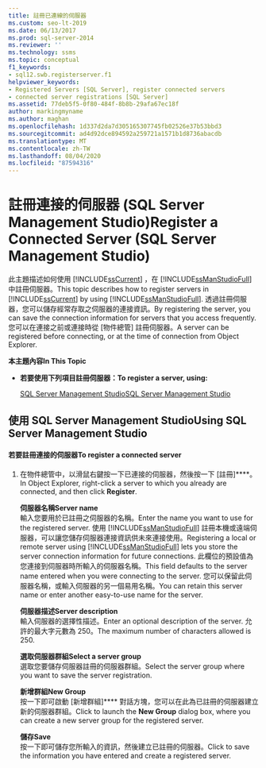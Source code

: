 ```yaml
---
title: 註冊已連線的伺服器
ms.custom: seo-lt-2019
ms.date: 06/13/2017
ms.prod: sql-server-2014
ms.reviewer: ''
ms.technology: ssms
ms.topic: conceptual
f1_keywords:
- sql12.swb.registerserver.f1
helpviewer_keywords:
- Registered Servers [SQL Server], register connected servers
- connected server registrations [SQL Server]
ms.assetid: 77deb5f5-0f80-484f-8b8b-29afa67ec18f
author: markingmyname
ms.author: maghan
ms.openlocfilehash: 1d337d2da7d305165307745fb02526e37b53bbd3
ms.sourcegitcommit: ad4d92dce894592a259721a1571b1d8736abacdb
ms.translationtype: MT
ms.contentlocale: zh-TW
ms.lasthandoff: 08/04/2020
ms.locfileid: "87594316"
---
```

# <a name="register-a-connected-server-sql-server-management-studio"></a><span data-ttu-id="85a0b-102">註冊連接的伺服器 (SQL Server Management Studio)</span><span class="sxs-lookup"><span data-stu-id="85a0b-102">Register a Connected Server (SQL Server Management Studio)</span></span>
  <span data-ttu-id="85a0b-103">此主題描述如何使用 [!INCLUDE[ssCurrent](../../includes/sscurrent-md.md)] ，在 [!INCLUDE[ssManStudioFull](../../includes/ssmanstudiofull-md.md)]中註冊伺服器。</span><span class="sxs-lookup"><span data-stu-id="85a0b-103">This topic describes how to register servers in [!INCLUDE[ssCurrent](../../includes/sscurrent-md.md)] by using [!INCLUDE[ssManStudioFull](../../includes/ssmanstudiofull-md.md)].</span></span> <span data-ttu-id="85a0b-104">透過註冊伺服器，您可以儲存經常存取之伺服器的連接資訊。</span><span class="sxs-lookup"><span data-stu-id="85a0b-104">By registering the server, you can save the connection information for servers that you access frequently.</span></span> <span data-ttu-id="85a0b-105">您可以在連接之前或連接時從 [物件總管] 註冊伺服器。</span><span class="sxs-lookup"><span data-stu-id="85a0b-105">A server can be registered before connecting, or at the time of connection from Object Explorer.</span></span>  
  
 <span data-ttu-id="85a0b-106">**本主題內容**</span><span class="sxs-lookup"><span data-stu-id="85a0b-106">**In This Topic**</span></span>  
  
-   <span data-ttu-id="85a0b-107">**若要使用下列項目註冊伺服器：**</span><span class="sxs-lookup"><span data-stu-id="85a0b-107">**To register a server, using:**</span></span>  
  
     [<span data-ttu-id="85a0b-108">SQL Server Management Studio</span><span class="sxs-lookup"><span data-stu-id="85a0b-108">SQL Server Management Studio</span></span>](#SSMSProcedure)  
  
##  <a name="using-sql-server-management-studio"></a><a name="SSMSProcedure"></a> <span data-ttu-id="85a0b-109">使用 SQL Server Management Studio</span><span class="sxs-lookup"><span data-stu-id="85a0b-109">Using SQL Server Management Studio</span></span>  
  
#### <a name="to-register-a-connected-server"></a><span data-ttu-id="85a0b-110">若要註冊連接的伺服器</span><span class="sxs-lookup"><span data-stu-id="85a0b-110">To register a connected server</span></span>  
  
1.  <span data-ttu-id="85a0b-111">在物件總管中，以滑鼠右鍵按一下已連接的伺服器，然後按一下 [註冊]\*\*\*\*。</span><span class="sxs-lookup"><span data-stu-id="85a0b-111">In Object Explorer, right-click a server to which you already are connected, and then click **Register**.</span></span>  
  
     <span data-ttu-id="85a0b-112">**伺服器名稱**</span><span class="sxs-lookup"><span data-stu-id="85a0b-112">**Server name**</span></span>  
     <span data-ttu-id="85a0b-113">輸入您要用於已註冊之伺服器的名稱。</span><span class="sxs-lookup"><span data-stu-id="85a0b-113">Enter the name you want to use for the registered server.</span></span> <span data-ttu-id="85a0b-114">使用 [!INCLUDE[ssManStudioFull](../../includes/ssmanstudiofull-md.md)] 註冊本機或遠端伺服器，可以讓您儲存伺服器連接資訊供未來連接使用。</span><span class="sxs-lookup"><span data-stu-id="85a0b-114">Registering a local or remote server using [!INCLUDE[ssManStudioFull](../../includes/ssmanstudiofull-md.md)] lets you store the server connection information for future connections.</span></span> <span data-ttu-id="85a0b-115">此欄位的預設值為您連接到伺服器時所輸入的伺服器名稱。</span><span class="sxs-lookup"><span data-stu-id="85a0b-115">This field defaults to the server name entered when you were connecting to the server.</span></span> <span data-ttu-id="85a0b-116">您可以保留此伺服器名稱，或輸入伺服器的另一個易用名稱。</span><span class="sxs-lookup"><span data-stu-id="85a0b-116">You can retain this server name or enter another easy-to-use name for the server.</span></span>  
  
     <span data-ttu-id="85a0b-117">**伺服器描述**</span><span class="sxs-lookup"><span data-stu-id="85a0b-117">**Server description**</span></span>  
     <span data-ttu-id="85a0b-118">輸入伺服器的選擇性描述。</span><span class="sxs-lookup"><span data-stu-id="85a0b-118">Enter an optional description of the server.</span></span> <span data-ttu-id="85a0b-119">允許的最大字元數為 250。</span><span class="sxs-lookup"><span data-stu-id="85a0b-119">The maximum number of characters allowed is 250.</span></span>  
  
     <span data-ttu-id="85a0b-120">**選取伺服器群組**</span><span class="sxs-lookup"><span data-stu-id="85a0b-120">**Select a server group**</span></span>  
     <span data-ttu-id="85a0b-121">選取您要儲存伺服器註冊的伺服器群組。</span><span class="sxs-lookup"><span data-stu-id="85a0b-121">Select the server group where you want to save the server registration.</span></span>  
  
     <span data-ttu-id="85a0b-122">**新增群組**</span><span class="sxs-lookup"><span data-stu-id="85a0b-122">**New Group**</span></span>  
     <span data-ttu-id="85a0b-123">按一下即可啟動 [新增群組]\*\*\*\* 對話方塊，您可以在此為已註冊的伺服器建立新的伺服器群組。</span><span class="sxs-lookup"><span data-stu-id="85a0b-123">Click to launch the **New Group** dialog box, where you can create a new server group for the registered server.</span></span>  
  
     <span data-ttu-id="85a0b-124">**儲存**</span><span class="sxs-lookup"><span data-stu-id="85a0b-124">**Save**</span></span>  
     <span data-ttu-id="85a0b-125">按一下即可儲存您所輸入的資訊，然後建立已註冊的伺服器。</span><span class="sxs-lookup"><span data-stu-id="85a0b-125">Click to save the information you have entered and create a registered server.</span></span>  
  
  
